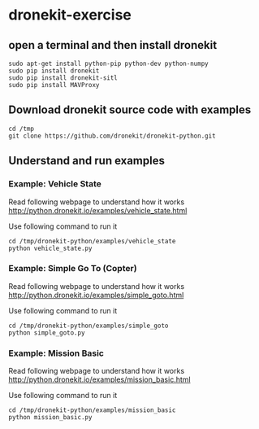 # dronekit-exercise

## open a terminal and then install dronekit

```
sudo apt-get install python-pip python-dev python-numpy
sudo pip install dronekit
sudo pip install dronekit-sitl
sudo pip install MAVProxy
```

## Download dronekit source code with examples

```
cd /tmp
git clone https://github.com/dronekit/dronekit-python.git
```
## Understand and run examples
### Example: Vehicle State
Read following webpage to understand how it works
http://python.dronekit.io/examples/vehicle_state.html

Use following command to run it
```
cd /tmp/dronekit-python/examples/vehicle_state
python vehicle_state.py
```
### Example: Simple Go To (Copter)
Read following webpage to understand how it works
http://python.dronekit.io/examples/simple_goto.html

Use following command to run it
```
cd /tmp/dronekit-python/examples/simple_goto
python simple_goto.py
```

### Example: Mission Basic
Read following webpage to understand how it works
http://python.dronekit.io/examples/mission_basic.html

Use following command to run it
```
cd /tmp/dronekit-python/examples/mission_basic
python mission_basic.py
```

